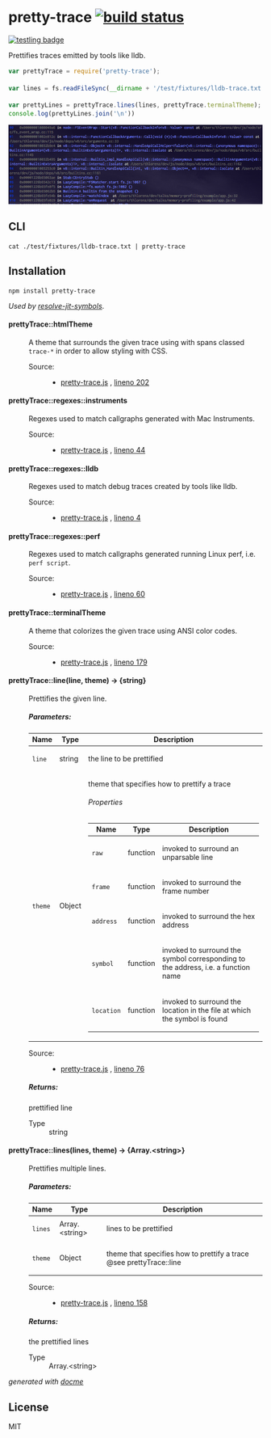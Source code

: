 # pretty-trace [![build status](https://secure.travis-ci.org/thlorenz/pretty-trace.png)](http://travis-ci.org/thlorenz/pretty-trace)

[![testling badge](https://ci.testling.com/thlorenz/pretty-trace.png)](https://ci.testling.com/thlorenz/pretty-trace)

Prettifies traces emitted by tools like lldb.

```js
var prettyTrace = require('pretty-trace');

var lines = fs.readFileSync(__dirname + '/test/fixtures/lldb-trace.txt', 'utf8').split('\n');

var prettyLines = prettyTrace.lines(lines, prettyTrace.terminalTheme);
console.log(prettyLines.join('\n'))
```

![lldb-trace](https://raw.githubusercontent.com/thlorenz/pretty-trace/master/assets/lldb-trace.png)

## CLI

```
cat ./test/fixtures/lldb-trace.txt | pretty-trace
```

## Installation

    npm install pretty-trace

*Used by [resolve-jit-symbols](http://thlorenz.github.io/resolve-jit-symbols/web/)*.

<!-- START docme generated API please keep comment here to allow auto update -->
<!-- DON'T EDIT THIS SECTION, INSTEAD RE-RUN docme TO UPDATE -->

<div>
<div class="jsdoc-githubify">
<section>
<article>
<div class="container-overview">
<dl class="details">
</dl>
</div>
<dl>
<dt>
<h4 class="name" id="prettyTrace::htmlTheme"><span class="type-signature"></span>prettyTrace::htmlTheme<span class="type-signature"></span></h4>
</dt>
<dd>
<div class="description">
<p>A theme that surrounds the given trace using with spans classed <code>trace-*</code> in order to allow styling with CSS.</p>
</div>
<dl class="details">
<dt class="tag-source">Source:</dt>
<dd class="tag-source"><ul class="dummy">
<li>
<a href="https://github.com/thlorenz/pretty-trace/blob/master/pretty-trace.js">pretty-trace.js</a>
<span>, </span>
<a href="https://github.com/thlorenz/pretty-trace/blob/master/pretty-trace.js#L202">lineno 202</a>
</li>
</ul></dd>
</dl>
</dd>
<dt>
<h4 class="name" id="prettyTrace::regexes::instruments"><span class="type-signature"></span>prettyTrace::regexes::instruments<span class="type-signature"></span></h4>
</dt>
<dd>
<div class="description">
<p>Regexes used to match callgraphs generated with Mac Instruments.</p>
</div>
<dl class="details">
<dt class="tag-source">Source:</dt>
<dd class="tag-source"><ul class="dummy">
<li>
<a href="https://github.com/thlorenz/pretty-trace/blob/master/pretty-trace.js">pretty-trace.js</a>
<span>, </span>
<a href="https://github.com/thlorenz/pretty-trace/blob/master/pretty-trace.js#L44">lineno 44</a>
</li>
</ul></dd>
</dl>
</dd>
<dt>
<h4 class="name" id="prettyTrace::regexes::lldb"><span class="type-signature"></span>prettyTrace::regexes::lldb<span class="type-signature"></span></h4>
</dt>
<dd>
<div class="description">
<p>Regexes used to match debug traces created by tools like lldb.</p>
</div>
<dl class="details">
<dt class="tag-source">Source:</dt>
<dd class="tag-source"><ul class="dummy">
<li>
<a href="https://github.com/thlorenz/pretty-trace/blob/master/pretty-trace.js">pretty-trace.js</a>
<span>, </span>
<a href="https://github.com/thlorenz/pretty-trace/blob/master/pretty-trace.js#L4">lineno 4</a>
</li>
</ul></dd>
</dl>
</dd>
<dt>
<h4 class="name" id="prettyTrace::regexes::perf"><span class="type-signature"></span>prettyTrace::regexes::perf<span class="type-signature"></span></h4>
</dt>
<dd>
<div class="description">
<p>Regexes used to match callgraphs generated running Linux perf, i.e. <code>perf script</code>.</p>
</div>
<dl class="details">
<dt class="tag-source">Source:</dt>
<dd class="tag-source"><ul class="dummy">
<li>
<a href="https://github.com/thlorenz/pretty-trace/blob/master/pretty-trace.js">pretty-trace.js</a>
<span>, </span>
<a href="https://github.com/thlorenz/pretty-trace/blob/master/pretty-trace.js#L60">lineno 60</a>
</li>
</ul></dd>
</dl>
</dd>
<dt>
<h4 class="name" id="prettyTrace::terminalTheme"><span class="type-signature"></span>prettyTrace::terminalTheme<span class="type-signature"></span></h4>
</dt>
<dd>
<div class="description">
<p>A theme that colorizes the given trace using ANSI color codes.</p>
</div>
<dl class="details">
<dt class="tag-source">Source:</dt>
<dd class="tag-source"><ul class="dummy">
<li>
<a href="https://github.com/thlorenz/pretty-trace/blob/master/pretty-trace.js">pretty-trace.js</a>
<span>, </span>
<a href="https://github.com/thlorenz/pretty-trace/blob/master/pretty-trace.js#L179">lineno 179</a>
</li>
</ul></dd>
</dl>
</dd>
</dl>
<dl>
<dt>
<h4 class="name" id="prettyTrace::line"><span class="type-signature"></span>prettyTrace::line<span class="signature">(line, theme)</span><span class="type-signature"> &rarr; {string}</span></h4>
</dt>
<dd>
<div class="description">
<p>Prettifies the given line.</p>
</div>
<h5>Parameters:</h5>
<table class="params">
<thead>
<tr>
<th>Name</th>
<th>Type</th>
<th class="last">Description</th>
</tr>
</thead>
<tbody>
<tr>
<td class="name"><code>line</code></td>
<td class="type">
<span class="param-type">string</span>
</td>
<td class="description last"><p>the line to be prettified</p></td>
</tr>
<tr>
<td class="name"><code>theme</code></td>
<td class="type">
<span class="param-type">Object</span>
</td>
<td class="description last"><p>theme that specifies how to prettify a trace</p>
<h6>Properties</h6>
<table class="params">
<thead>
<tr>
<th>Name</th>
<th>Type</th>
<th class="last">Description</th>
</tr>
</thead>
<tbody>
<tr>
<td class="name"><code>raw</code></td>
<td class="type">
<span class="param-type">function</span>
</td>
<td class="description last"><p>invoked to surround an unparsable line</p></td>
</tr>
<tr>
<td class="name"><code>frame</code></td>
<td class="type">
<span class="param-type">function</span>
</td>
<td class="description last"><p>invoked to surround the frame number</p></td>
</tr>
<tr>
<td class="name"><code>address</code></td>
<td class="type">
<span class="param-type">function</span>
</td>
<td class="description last"><p>invoked to surround the hex address</p></td>
</tr>
<tr>
<td class="name"><code>symbol</code></td>
<td class="type">
<span class="param-type">function</span>
</td>
<td class="description last"><p>invoked to surround the symbol corresponding to the address, i.e. a function name</p></td>
</tr>
<tr>
<td class="name"><code>location</code></td>
<td class="type">
<span class="param-type">function</span>
</td>
<td class="description last"><p>invoked to surround the location in the file at which the symbol is found</p></td>
</tr>
</tbody>
</table>
</td>
</tr>
</tbody>
</table>
<dl class="details">
<dt class="tag-source">Source:</dt>
<dd class="tag-source"><ul class="dummy">
<li>
<a href="https://github.com/thlorenz/pretty-trace/blob/master/pretty-trace.js">pretty-trace.js</a>
<span>, </span>
<a href="https://github.com/thlorenz/pretty-trace/blob/master/pretty-trace.js#L76">lineno 76</a>
</li>
</ul></dd>
</dl>
<h5>Returns:</h5>
<div class="param-desc">
<p>prettified line</p>
</div>
<dl>
<dt>
Type
</dt>
<dd>
<span class="param-type">string</span>
</dd>
</dl>
</dd>
<dt>
<h4 class="name" id="prettyTrace::lines"><span class="type-signature"></span>prettyTrace::lines<span class="signature">(lines, theme)</span><span class="type-signature"> &rarr; {Array.&lt;string>}</span></h4>
</dt>
<dd>
<div class="description">
<p>Prettifies multiple lines.</p>
</div>
<h5>Parameters:</h5>
<table class="params">
<thead>
<tr>
<th>Name</th>
<th>Type</th>
<th class="last">Description</th>
</tr>
</thead>
<tbody>
<tr>
<td class="name"><code>lines</code></td>
<td class="type">
<span class="param-type">Array.&lt;string></span>
</td>
<td class="description last"><p>lines to be prettified</p></td>
</tr>
<tr>
<td class="name"><code>theme</code></td>
<td class="type">
<span class="param-type">Object</span>
</td>
<td class="description last"><p>theme that specifies how to prettify a trace @see prettyTrace::line</p></td>
</tr>
</tbody>
</table>
<dl class="details">
<dt class="tag-source">Source:</dt>
<dd class="tag-source"><ul class="dummy">
<li>
<a href="https://github.com/thlorenz/pretty-trace/blob/master/pretty-trace.js">pretty-trace.js</a>
<span>, </span>
<a href="https://github.com/thlorenz/pretty-trace/blob/master/pretty-trace.js#L158">lineno 158</a>
</li>
</ul></dd>
</dl>
<h5>Returns:</h5>
<div class="param-desc">
<p>the prettified lines</p>
</div>
<dl>
<dt>
Type
</dt>
<dd>
<span class="param-type">Array.&lt;string></span>
</dd>
</dl>
</dd>
</dl>
</article>
</section>
</div>

*generated with [docme](https://github.com/thlorenz/docme)*
</div>
<!-- END docme generated API please keep comment here to allow auto update -->

## License

MIT
